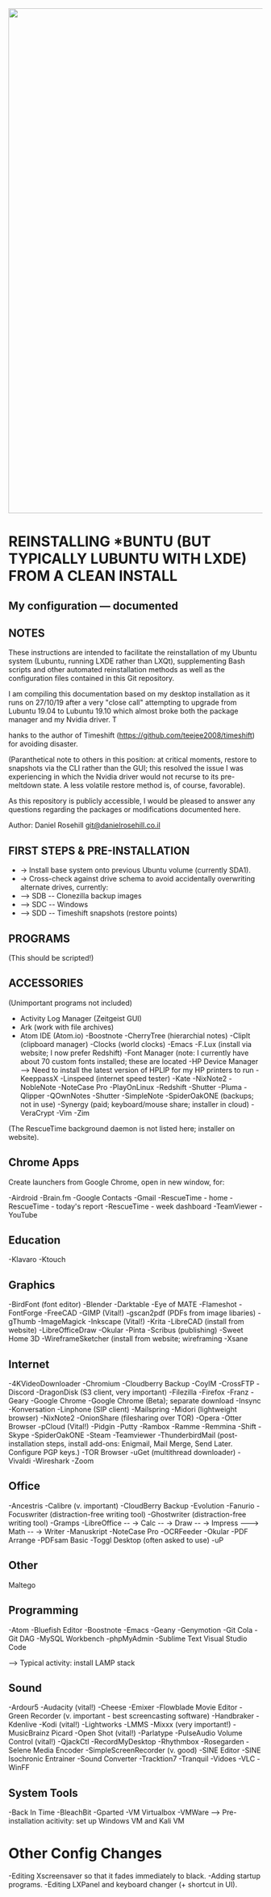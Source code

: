 <img src="https://i.imgur.com/40MuIWp.png" width="1000">

# REINSTALLING *BUNTU (BUT TYPICALLY LUBUNTU WITH LXDE) FROM A CLEAN INSTALL #
## My configuration — documented ##

## NOTES ##

These instructions are intended to facilitate the reinstallation of my Ubuntu system (Lubuntu, running LXDE rather than LXQt), supplementing Bash scripts and other automated reinstallation methods as well as the configuration files contained in this Git repository. 

I am compiling this documentation based on my desktop installation as it runs on 27/10/19 after a very "close call" attempting to upgrade from Lubuntu 19.04 to Lubuntu 19.10 which almost broke both the package manager and my Nvidia driver. T

hanks to the author of Timeshift (https://github.com/teejee2008/timeshift) for avoiding disaster.

(Paranthetical note to others in this position: at critical moments, restore to snapshots via the CLI rather than the GUI; this resolved the issue I was experiencing in which the Nvidia driver would not recurse to its pre-meltdown state. A less volatile restore method is, of course, favorable).

As this repository is publicly accessible, I would be pleased to answer any questions regarding the packages or modifications documented here.

Author: Daniel Rosehill
git@danielrosehill.co.il



## FIRST STEPS & PRE-INSTALLATION ##

- -> Install base system onto previous Ubuntu volume (currently SDA1).
- -> Cross-check against drive schema to avoid accidentally overwriting alternate drives, currently:
- --> SDB -- Clonezilla backup images
- --> SDC -- Windows 
- --> SDD -- Timeshift snapshots (restore points)

## PROGRAMS ##

(This should be scripted!)

## ACCESSORIES ##

(Unimportant programs not included)

- Activity Log Manager (Zeitgeist GUI)
- Ark (work with file archives)
- Atom IDE (Atom.io)
-Boostnote
-CherryTree (hierarchial notes)
-ClipIt (clipboard manager)
-Clocks (world clocks)
-Emacs
-F.Lux (install via website; I now prefer Redshift)
-Font Manager (note: I currently have about 70 custom fonts installed; these are located 
-HP Device Manager --> Need to install the latest version of HPLIP for my HP printers to run
-KeeppassX
-Linspeed (internet speed tester)
-Kate
-NixNote2
-NobleNote
-NoteCase Pro
-PlayOnLinux
-Redshift
-Shutter
-Pluma
-Qlipper
-QOwnNotes
-Shutter
-SimpleNote
-SpiderOakONE (backups; not in use)
-Synergy (paid; keyboard/mouse share; installer in cloud)
-VeraCrypt
-Vim
-Zim

(The RescueTime background daemon is not listed here; installer on website).

## Chrome Apps ##

Create launchers from Google Chrome, open in new window, for:

-Airdroid
-Brain.fm
-Google Contacts
-Gmail
-RescueTime - home
-RescueTime - today's report
-RescueTime - week dashboard
-TeamViewer
-YouTube

## Education ##

-Klavaro
-Ktouch

## Graphics ##
-BirdFont (font editor)
-Blender
-Darktable
-Eye of MATE
-Flameshot
-FontForge
-FreeCAD
-GIMP (Vital!)
-gscan2pdf (PDFs from image libaries)
-gThumb
-ImageMagick
-Inkscape (Vital!)
-Krita
-LibreCAD (install from website)
-LibreOfficeDraw
-Okular
-Pinta
-Scribus (publishing)
-Sweet Home 3D
-WireframeSketcher (install from website; wireframing
-Xsane

## Internet ##

-4KVideoDownloader
-Chromium
-Cloudberry Backup
-CoyIM 
-CrossFTP
-Discord
-DragonDisk (S3 client, very important)
-Filezilla
-Firefox
-Franz
-Geary
-Google Chrome
-Google Chrome (Beta); separate download
-Insync
-Konversation
-Linphone (SIP client)
-Mailspring
-Midori (lightweight browser)
-NixNote2
-OnionShare (filesharing over TOR)
-Opera
-Otter Browser
-pCloud (Vital!)
-Pidgin
-Putty
-Rambox
-Ramme
-Remmina
-Shift
-Skype
-SpiderOakONE
-Steam
-Teamviewer
-ThunderbirdMail (post-installation steps, install add-ons: Enigmail, Mail Merge, Send Later. Configure PGP keys.)
-TOR Browser
-uGet (multithread downloader)
-Vivaldi
-Wireshark
-Zoom

## Office ##

-Ancestris
-Calibre (v. important)
-CloudBerry Backup
-Evolution
-Fanurio
-Focuswriter (distraction-free writing tool)
-Ghostwriter (distraction-free writing tool)
-Gramps
-LibreOffice
-- -> Calc
-- -> Draw
-- -> Impress
---> Math
-- -> Writer
-Manuskript
-NoteCase Pro
-OCRFeeder
-Okular
-PDF Arrange 
-PDFsam Basic
-Toggl Desktop (often asked to use)
-uP

## Other ##
Maltego

## Programming ##
-Atom
-Bluefish Editor
-Boostnote
-Emacs
-Geany
-Genymotion
-Git Cola
-Git DAG
-MySQL Workbench
-phpMyAdmin
-Sublime Text
Visual Studio Code

--> Typical activity: install LAMP stack

## Sound ##
-Ardour5
-Audacity (vital!)
-Cheese
-Emixer
-Flowblade Movie Editor
-Green Recorder (v. important - best screencasting software)
-Handbraker
-Kdenlive
-Kodi (vital!)
-Lightworks
-LMMS
-Mixxx (very important!)
-MusicBrainz Picard
-Open Shot (vital!)
-Parlatype
-PulseAudio Volume Control (vital!)
-QjackCtl
-RecordMyDesktop
-Rhythmbox
-Rosegarden
-Selene Media Encoder
-SimpleScreenRecorder (v. good)
-SINE Editor
-SINE Isochronic Entrainer
-Sound Converter
-Tracktion7
-Tranquil
-Vidoes
-VLC
-WinFF

## System Tools ##

-Back In Time
-BleachBit
-Gparted
-VM Virtualbox 
-VMWare --> Pre-installation acitivity: set up Windows VM and Kali VM



# Other Config Changes # 

-Editing Xscreensaver so that it fades immediately to black.
-Adding startup programs.
-Editing LXPanel and keyboard changer (+ shortcut in UI).













